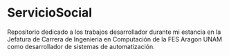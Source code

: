 # ServicioSocial
Repositorio dedicado a los trabajos desarrollador durante mi estancia en la Jefatura de Carrera de Ingenieria en Computación de la FES Aragon UNAM como desarrollador de sistemas de automatización.
